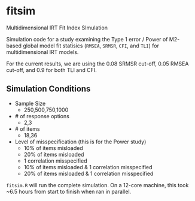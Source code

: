 # fitsim
Multidimensional IRT Fit Index SImulation

Simulation code for a study examining the Type 1 error / Power of M2-based global model fit statisics (`RMSEA`, `SRMSR`, `CFI`, and `TLI`) for multidimensional IRT models.

For the current results, we are using the 0.08 SRMSR cut-off, 0.05 RMSEA cut-off, and 0.9 for both TLI and CFI.

## Simulation Conditions

- Sample Size
  - 250,500,750,1000
- \# of response options 
  - 2,3
- \# of items
  - 18,36
- Level of misspecification (this is for the Power study)
  - 10% of items misloaded
  - 20% of items misloaded
  - 1 correlation misspecified
  - 10% of items misloaded & 1 correlation misspecified
  - 20% of items misloaded & 1 correlation misspecified

`fitsim.R` will run the complete simulation. On a 12-core machine, this took ~6.5 hours from start to finish when ran in parallel.
